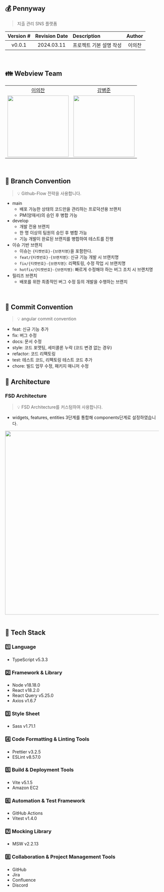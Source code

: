 ## 💰 Pennyway
> 지출 관리 SNS 플랫폼

| Version # | Revision Date | Description   | Author |
|:---------:|:-------------:|:--------------|:------:|
|  v0.0.1   |  2024.03.11   | 프로젝트 기본 설명 작성 | 이의찬 |

<br/>

## 👪 Webview Team

<table>
    <tr>
        <td align="center">
            <a href="https://github.com/Legitgoons">이의찬</a>
        </td>
        <td align="center">
            <a href="https://github.com/BangDori">강병준</a>
        </td>
    </tr>
    <tr>
        <td align="center">
            <a href="https://github.com/Legitgoons"><img height="200px" width="200px" src="https://avatars.githubusercontent.com/u/101088491?v=4"/></a>
        </td>
        <td align="center">
            <a href="https://github.com/BangDori"><img height="200px" width="200px" src="https://avatars.githubusercontent.com/u/44726494?v=4"/></a>
        </td>
    </tr>
</table>


<br/>

## 🌳 Branch Convention
> 💡 Github-Flow 전략을 사용합니다.
- main
    - 배포 가능한 상태의 코드만을 관리하는 프로덕션용 브랜치
    - PM(양재서)의 승인 후 병합 가능
- develop
    - 개발 전용 브랜치
    - 한 명 이상의 팀원의 승인 후 병합 가능
    - 기능 개발이 완료된 브랜치를 병합하여 테스트를 진행
- 이슈 기반 브랜치
    - 이슈는 `{티켓번호}-{브랜치명}`을 포함한다.
    - `feat/{티켓번호}-{브랜치명}`: 신규 기능 개발 시 브랜치명
    - `fix/{티켓번호}-{브랜치명}`: 리팩토링, 수정 작업 시 브랜치명
    - `hotfix/{티켓번호}-{브랜치명}`: 빠르게 수정해야 하는 버그 조치 시 브랜치명
- 릴리즈 브랜치
    - 배포를 위한 최종적인 버그 수정 등의 개발을 수행하는 브랜치

<br/>

## 🤝 Commit Convention
> 💡 angular commit convention
  - feat: 신규 기능 추가
  - fix: 버그 수정
  - docs: 문서 수정
  - style: 코드 포맷팅, 세미콜론 누락 (코드 변경 없는 경우)
  - refactor: 코드 리팩토링
  - test: 테스트 코드, 리펙토링 테스트 코드 추가
  - chore: 빌드 업무 수정, 패키지 매니저 수정

## 📌 Architecture
### FSD Architecture
> 💡 FSD Architecture를 커스텀하여 사용합니다.
- widgets, features, entities 3단계를 통합해 components단계로 설정하였습니다.
<div align="center">
  <img src="https://github.com/Legitgoons/Legitgoons/assets/101088491/99d1490e-7066-41cf-8f8a-70326627ea1f" width="600">
</div>
<br/>

## 📗 Tech Stack

### 1️⃣ Language 
- TypeScript v5.3.3
### 2️⃣ Framework & Library
- Node v18.18.0
- React v18.2.0
- React Query v5.25.0
- Axios v1.6.7
### 3️⃣ Style Sheet
- Sass v1.71.1
### 4️⃣ Code Formatting & Linting Tools
- Prettier v3.2.5
- ESLint v8.57.0
### 5️⃣ Build & Deployment Tools
- Vite v5.1.5
- Amazon EC2
### 6️⃣ Automation & Test Framework
- GitHub Actions
- Vitest v1.4.0
### 7️⃣ Mocking Library
- MSW v2.2.13
### 8️⃣ Collaboration & Project Management Tools
- GitHub
- Jira
- Confluence
- Discord